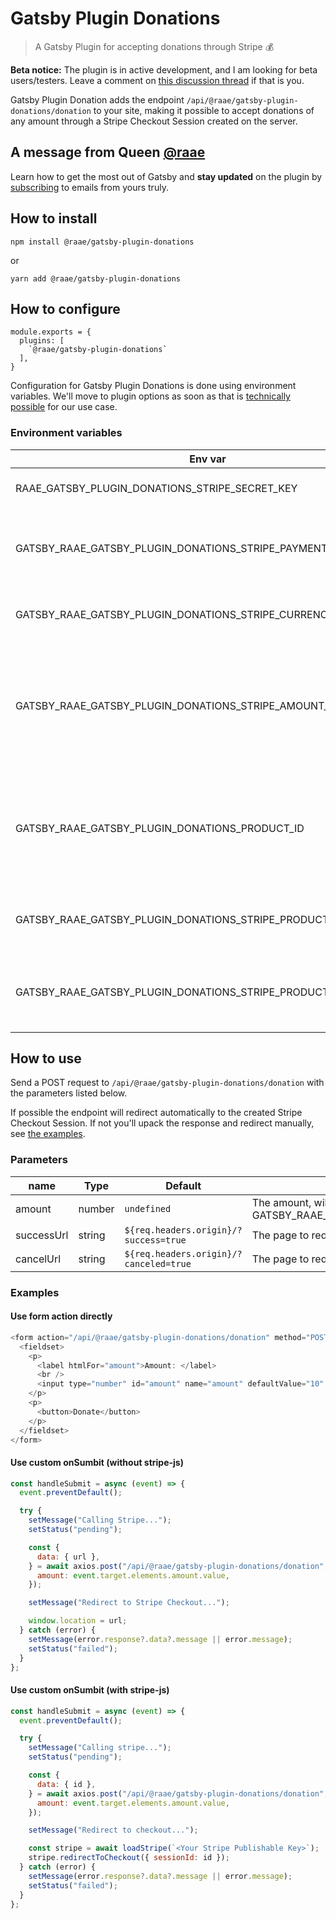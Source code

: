 # Gatsby Plugin Donations

> A Gatsby Plugin for accepting donations through Stripe 💰

**Beta notice:** The plugin is in active development, and I am looking for beta users/testers. Leave a comment on [this discussion thread](https://github.com/queen-raae/gatsby-plugin-donations/discussions/10) if that is you.

Gatsby Plugin Donation adds the endpoint `/api/@raae/gatsby-plugin-donations/donation` to your site, making it possible to accept donations of any amount through a Stripe Checkout Session created on the server.

## A message from Queen [@raae](https://twitter.com/raae)

Learn how to get the most out of Gatsby and **stay updated** on the plugin by [subscribing](https://queen.raae.codes/emails/?utm_source=readme&utm_campaign=plugin-donations) to emails from yours truly.

## How to install

`npm install @raae/gatsby-plugin-donations`

or

`yarn add @raae/gatsby-plugin-donations`

## How to configure

```
module.exports = {
  plugins: [
    `@raae/gatsby-plugin-donations`
  ],
}
```

Configuration for Gatsby Plugin Donations is done using environment variables. We'll move to plugin options as soon as that is [technically possible](https://github.com/gatsbyjs/gatsby/discussions/34047) for our use case.

### Environment variables

| Env var                                                        | Type   | Default      | Description                                                                                                                                              |
| -------------------------------------------------------------- | ------ | ------------ | -------------------------------------------------------------------------------------------------------------------------------------------------------- |
| RAAE_GATSBY_PLUGIN_DONATIONS_STRIPE_SECRET_KEY                 | string | `undefined`  | **[required]** Your Stripe Secret Key                                                                                                                    |
| GATSBY_RAAE_GATSBY_PLUGIN_DONATIONS_STRIPE_PAYMENT_METHODS     | string | `"card"`     | Comma seperated list of [Stripe Payment Method Types](https://stripe.com/docs/api/checkout/sessions/create#create_checkout_session-payment_method_types) |
| GATSBY_RAAE_GATSBY_PLUGIN_DONATIONS_STRIPE_CURRENCY            | string | `"USD"`      | The currency of the donations                                                                                                                            |
| GATSBY_RAAE_GATSBY_PLUGIN_DONATIONS_STRIPE_AMOUNT_MULTIPLIER   | number | `100`        | If your input us in USD, then the multiplier should be 100 to get to cents; the accepted Stripe unit.                                                    |
| GATSBY_RAAE_GATSBY_PLUGIN_DONATIONS_PRODUCT_ID                 | string | `undefined`  | The id of the product to tie the donation to, will also be the content of the checkout page                                                              |
| GATSBY_RAAE_GATSBY_PLUGIN_DONATIONS_STRIPE_PRODUCT_NAME        | string | `"Donation"` | If no product, this will be the product name used                                                                                                        |
| GATSBY_RAAE_GATSBY_PLUGIN_DONATIONS_STRIPE_PRODUCT_DESCRIPTION | string | `undefined`  | If no product, this will be the product description used                                                                                                 |

## How to use

Send a POST request to `/api/@raae/gatsby-plugin-donations/donation` with the parameters listed below.

If possible the endpoint will redirect automatically to the created Stripe Checkout Session. If not you'll upack the response and redirect manually, see [the examples](#examples).

### Parameters

| name       | Type   | Default                                | Description                                                                                      |
| ---------- | ------ | -------------------------------------- | ------------------------------------------------------------------------------------------------ |
| amount     | number | `undefined`                            | The amount, will be multiplied with GATSBY_RAAE_GATSBY_PLUGIN_DONATIONS_STRIPE_AMOUNT_MULTIPLIER |
| successUrl | string | `${req.headers.origin}/?success=true`  | The page to redirect to after the donation succeeds                                              |
| cancelUrl  | string | `${req.headers.origin}/?canceled=true` | The page to redirect to if the donation is cancelled                                             |

### Examples

#### Use form action directly

```js
<form action="/api/@raae/gatsby-plugin-donations/donation" method="POST">
  <fieldset>
    <p>
      <label htmlFor="amount">Amount: </label>
      <br />
      <input type="number" id="amount" name="amount" defaultValue="10" />
    </p>
    <p>
      <button>Donate</button>
    </p>
  </fieldset>
</form>
```

#### Use custom onSumbit (without stripe-js)

```js
const handleSubmit = async (event) => {
  event.preventDefault();

  try {
    setMessage("Calling Stripe...");
    setStatus("pending");

    const {
      data: { url },
    } = await axios.post("/api/@raae/gatsby-plugin-donations/donation", {
      amount: event.target.elements.amount.value,
    });

    setMessage("Redirect to Stripe Checkout...");

    window.location = url;
  } catch (error) {
    setMessage(error.response?.data?.message || error.message);
    setStatus("failed");
  }
};
```

#### Use custom onSumbit (with stripe-js)

```js
const handleSubmit = async (event) => {
  event.preventDefault();

  try {
    setMessage("Calling stripe...");
    setStatus("pending");

    const {
      data: { id },
    } = await axios.post("/api/@raae/gatsby-plugin-donations/donation", {
      amount: event.target.elements.amount.value,
    });

    setMessage("Redirect to checkout...");

    const stripe = await loadStripe(`<Your Stripe Publishable Key>`);
    stripe.redirectToCheckout({ sessionId: id });
  } catch (error) {
    setMessage(error.response?.data?.message || error.message);
    setStatus("failed");
  }
};
```
